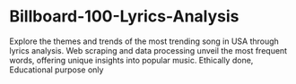 # Billboard-100-Lyrics-Analysis
Explore the themes and trends of the most trending song in USA through lyrics analysis. Web scraping and data processing unveil the most frequent words, offering unique insights into popular music. Ethically done, Educational purpose only
